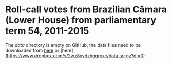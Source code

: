 # Roll-call votes from Brazilian Câmara (Lower House) from parliamentary term 54, 2011-2015

The *data* directory is empty on GitHub, the data files need to be downloaded from [here](http://www.mediafire.com/download/aaaywv4iukt3m8w/data.tar.gz) or [here] (https://www.dropbox.com/s/2wz8xvdzhggrxxc/data.tar.gz?dl=0)
